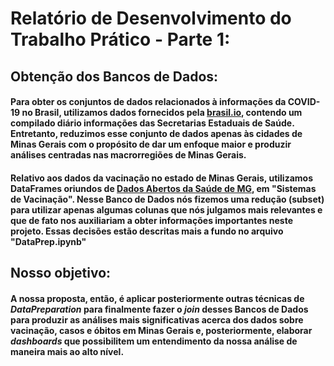 # **Relatório de Desenvolvimento do Trabalho Prático - Parte 1:**

## Obtenção dos Bancos de Dados:
#### Para obter os conjuntos de dados relacionados à informações da COVID-19 no Brasil, utilizamos dados fornecidos pela [brasil.io](https://brasil.io/dataset/covid19/files/), contendo um compilado diário informações das Secretarias Estaduais de Saúde. Entretanto, reduzimos esse conjunto de dados apenas às cidades de Minas Gerais com o propósito de dar um enfoque maior e produzir análises centradas nas macrorregiões de Minas Gerais.

#### Relativo aos dados da vacinação no estado de Minas Gerais, utilizamos DataFrames oriundos de [Dados Abertos da Saúde de MG](https://coronavirus.saude.mg.gov.br/dadosabertos), em "Sistemas de Vacinação". Nesse Banco de Dados nós fizemos uma redução (subset) para utilizar apenas algumas colunas que nós julgamos mais relevantes e que de fato nos auxiliariam a obter informações importantes neste projeto. Essas decisões estão descritas mais a fundo no arquivo "DataPrep.ipynb"

## Nosso objetivo:

#### A nossa proposta, então, é aplicar posteriormente outras técnicas de *DataPreparation* para finalmente fazer o *join* desses Bancos de Dados para produzir as análises mais significativas acerca dos dados sobre vacinação, casos e óbitos em Minas Gerais e, posteriormente, elaborar *dashboards* que possibilitem um entendimento da nossa análise de maneira mais ao alto nível.